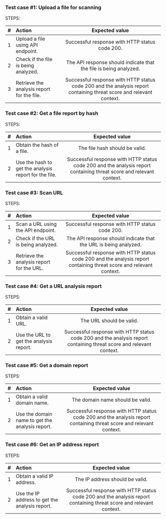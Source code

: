 ### Test case #1: Upload a file for scanning

STEPS:

| #  | Action | Expected value |
| :-: | :----- | :-------: |
| 1	  | Upload a file using API endpoint. | Successful response with HTTP status code 200. |
| 2	  | Check if the file is being analyzed. | The API response should indicate that the file is being analyzed. |
| 3	  | Retrieve the analysis report for the file. | Successful response with HTTP status code 200 and the analysis report containing threat score and relevant context.|

### Test case #2: Get a file report by hash

STEPS:

| # | Action | Expected value |
| :-: | :----- | :-------: |
| 1 | Obtain the hash of a file. | The file hash should be valid. |
| 2 | Use the hash to get the analysis report for the file. | Successful response with HTTP status code 200 and the analysis report containing threat score and relevant context. |

### Test case #3: Scan URL

STEPS:

| # | Action | Expected value |
| :-: | :----- | :-------: |
| 1 | Scan a URL using the API endpoint. | Successful response with HTTP status code 200. |
| 2 | Check if the URL is being analyzed. | The API response should indicate that the URL is being analyzed. |
| 3 | Retrieve the analysis report for the URL. | Successful response with HTTP status code 200 and the analysis report containing threat score and relevant context. |

### Test case #4: Get a URL analysis report

STEPS:

| # | Action | Expected value |
| :-: | :----- | :-------: |
| 1 | Obtain a valid URL. | The URL should be valid. |
| 2 | Use the URL to get the analysis report. | Successful response with HTTP status code 200 and the analysis report containing threat score and relevant context. |

### Test case #5: Get a domain report

STEPS:

| # | Action | Expected value |
| :-: | :----- | :-------: |
| 1 | Obtain a valid domain name. | The domain name should be valid. |
| 2 | Use the domain name to get the analysis report. | Successful response with HTTP status code 200 and the analysis report containing threat score and relevant context. |

### Test case #6: Get an IP address report

STEPS:

| # | Action | Expected value |
| :-: | :----- | :-------: |
| 1 | Obtain a valid IP address. | The IP address should be valid. |
| 2 | Use the IP address to get the analysis report. | Successful response with HTTP status code 200 and the analysis report containing threat score and relevant context. |
